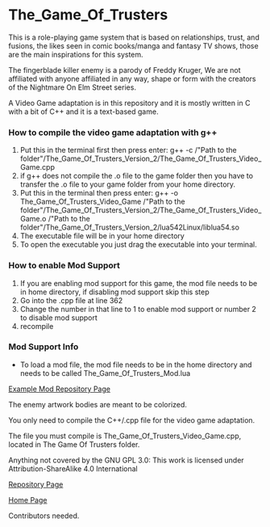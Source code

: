 # The_Game_Of_Trusters

This is a role-playing game system that is based on relationships, trust, and fusions, the likes seen in comic books/manga and fantasy TV shows, those are the main inspirations for this system.

The fingerblade killer enemy is a parody of Freddy Kruger, We are not affiliated with anyone affiliated in any way, shape or form with the creators of the Nightmare On Elm Street series.

A Video Game adaptation is in this repository and it is mostly written in C with a bit of C++ and it is a text-based game.

<h3>How to compile the video game adaptation with g++</h3>
<ol>
  <li>Put this in the terminal first then press enter: g++ -c /"Path to the folder"/The_Game_Of_Trusters_Version_2/The_Game_Of_Trusters_Video_Game.cpp</li>
  <li>if g++ does not compile the .o file to the game folder then you have to transfer the .o file to your game folder from your home directory.</li>
  <li>Put this in the terminal then press enter: g++ -o The_Game_Of_Trusters_Video_Game /"Path to the folder"/The_Game_Of_Trusters_Version_2/The_Game_Of_Trusters_Video_Game.o /"Path to the folder"/The_Game_Of_Trusters_Version_2/lua542Linux/liblua54.so</li>
  <li>The executable file will be in your home directory</li>
  <li>To open the executable you just drag the executable into your terminal.</li>
</ol>

<h3>How to enable Mod Support</h3>
<ol>
  <li>If you are enabling mod support for this game, the mod file needs to be in home directory, if disabling mod support skip this step</li>
  <li>Go into the .cpp file at line 362</li>
  <li>Change the number in that line to 1 to enable mod support or number 2 to disable mod support</li>
  <li>recompile</li>
</ol>

<h3>Mod Support Info</h3>
<ul>
  <li>To load a mod file, the mod file needs to be in the home directory and needs to be called The_Game_Of_Trusters_Mod.lua</li>
</ul>

<a href="https://github.com/Daniel-Hanrahan-Tools-and-Games/The_Game_Of_Trusters_Video_Game_Adaptation_Mod">Example Mod Repository Page</a>

The enemy artwork bodies are meant to be colorized.

You only need to compile the C++/.cpp file for the video game adaptation.

The file you must compile is The_Game_Of_Trusters_Video_Game.cpp, located in The Game Of Trusters folder.

Anything not covered by the GNU GPL 3.0: This work is licensed under Attribution-ShareAlike 4.0 International

<a href="https://github.com/Daniel-Hanrahan-Tools-and-Games/The_Game_Of_Trusters">Repository Page</a>

<a href="https://daniel-hanrahan-tools-and-games.github.io/">Home Page</a>

Contributors needed.
